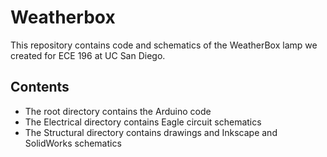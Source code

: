 # Weatherbox
This repository contains code and schematics of the WeatherBox lamp we created for ECE 196 at UC San Diego.
## Contents
* The root directory contains the Arduino code
* The Electrical directory contains Eagle circuit schematics
* The Structural directory contains drawings and Inkscape and SolidWorks schematics
